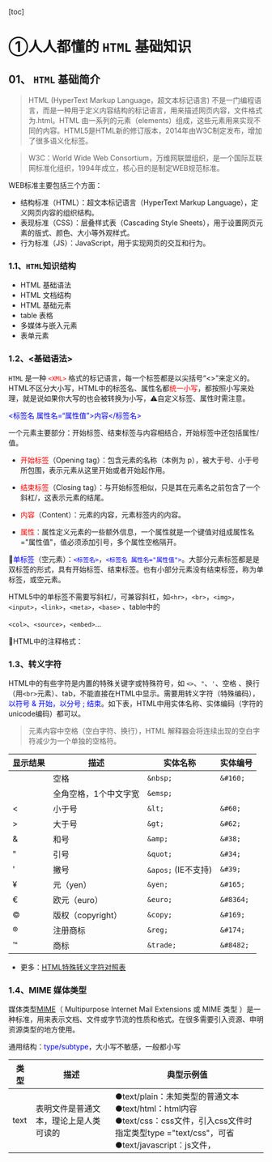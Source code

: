 [toc]

# ①人人都懂的 `HTML` 基础知识

##  01、 `HTML` 基础简介

>  HTML (HyperText Markup Language，超文本标记语言) 不是一门编程语言，而是一种用于定义内容结构的标记语言，用来描述网页内容，文件格式为.html。HTML 由一系列的元素（elements）组成，这些元素用来实现不同的内容。HTML5是HTML新的修订版本，2014年由W3C制定发布，增加了很多语义化标签。

> W3C：World Wide Web Consortium，万维网联盟组织，是一个国际互联网标准化组织，1994年成立，核心目的是制定WEB规范标准。

WEB标准主要包括三个方面：

- 结构标准（HTML）：超文本标记语言（HyperText Markup Language），定义网页内容的组织结构。
- 表现标准（CSS）：层叠样式表（Cascading Style Sheets），用于设置网页元素的版式、颜色、大小等外观样式。
- 行为标准（JS）：JavaScript，用于实现网页的交互和行为。

###  1.1、`HTML`知识结构 

- HTML 基础语法
- HTML 文档结构
- HTML 基础元素
- table 表格
- 多媒体与嵌入元素
- 表单元素

###  1.2、<基础语法> 

`HTML` 是一种<font color="red"> `<XML>` </font>格式的标记语言，每一个标签都是以尖括号“<>”来定义的。HTML不区分大小写，HTML中的标签名、属性名都<font color="red">统一小写</font>，都按照小写来处理，就是说如果你大写的也会被转换为小写，⚠️自定义标签、属性时需注意。

<font color="lightred"><标签名 属性名=“属性值”>内容</标签名></font>

一个元素主要部分：开始标签、结束标签与内容相结合，开始标签中还包括属性/值。

- <font color="red">开始标签</font>（Opening tag）：包含元素的名称（本例为 p），被大于号、小于号所包围，表示元素从这里开始或者开始起作用。

- <font color="red">结束标签</font>（Closing tag）：与开始标签相似，只是其在元素名之前包含了一个斜杠/，这表示元素的结尾。

- <font color="red">内容</font>（Content）：元素的内容，元素标签内的内容。

- <font color="red">属性</font>：属性定义元素的一些额外信息，一个属性就是一个键值对组成属性名="属性值"，值必须添加引号，多个属性空格隔开。

📢<font color="blue">单标签</font>（空元素）：<font color="blue">`<标签名>`</font>，<font color="blue">`<标签名 属性名="属性值">`</font>。大部分元素标签都是是双标签的形式，具有开始标签、结束标签。也有小部分元素没有结束标签，称为单标签，或空元素。

HTML5中的单标签不需要写斜杠/，可兼容斜杠，如`<hr>`，`<br>`，`<img>`，`<input>`，`<link>`，`<meta>`，`<base>` 、table中的

`<col>`、`<source>`，`<embed>`...

🔸HTML中的注释格式：<!--注释-->

###  1.3、转义字符 

HTML中的有些字符是内置的特殊关键字或特殊符号，如 `<>`、`"`、`'`、空格 、换行（用`<br>`元素）、tab，不能直接在HTML中显示。需要用转义字符（特殊编码），<font color="blue">以符号 & 开始，以分号 ; 结束</font>。如下表，HTML中用实体名称、实体编码（字符的unicode编码）都可以。

> 元素内容中空格（空白字符、换行），HTML 解释器会将连续出现的空白字符减少为一个单独的空格符。

| 显示结果 | 描述                  | 实体名称            | 实体编号  |
| -------- | --------------------- | ------------------- | --------- |
|          | 空格                  | `&nbsp;`            | `&#160;`  |
|          | 全角空格，1个中文字宽 | `&emsp;`            |           |
| <        | 小于号                | `&lt;`              | `&#60;`   |
| >        | 大于号                | `&gt;`              | `&#62;`   |
| &        | 和号                  | `&amp;`             | `&#38;`   |
| "        | 引号                  | `&quot;`            | `&#34;`   |
| '        | 撇号                  | `&apos;` (IE不支持) | `&#39;`   |
| ¥        | 元（yen）             | `&yen;`             | `&#165;`  |
| €        | 欧元（euro）          | `&euro;`            | `&#8364;` |
| ©        | 版权（copyright）     | `&copy;`            | `&#169;`  |
| ®        | 注册商标              | `&reg;`             | `&#174;`  |
| ™        | 商标                  | `&trade;`           | `&#8482;` |

- 更多：[HTML特殊转义字符对照表](http://www.w3chtml.com/html/ref/symbol.html)

###  1.4、MIME 媒体类型 

媒体类型[MIME](https://developer.mozilla.org/zh-CN/docs/Web/HTTP/Basics_of_HTTP/MIME_types)（ Multipurpose Internet Mail Extensions 或 MIME 类型 ）是一种标准，用来表示文档、文件或字节流的性质和格式。在很多需要引入资源、申明资源类型的地方使用。

通用结构：<font color="blue">type/subtype</font>，大小写不敏感，一般都小写

| 类型        | 描述                                                         | 典型示例值                                                   |
| ----------- | ------------------------------------------------------------ | ------------------------------------------------------------ |
| text        | 表明文件是普通文本，理论上是人类可读的                       | ●text/plain：未知类型的普通文本 <br />●text/html：html内容 <br />●text/css：css文件，<link>引入css文件时指定类型type ="text/css"，可省 <br />●text/javascript：js文件，<script>引入js时可省略 |
| image       | 表明是某种图像。不包括视频，动态图（比如动态 gif）也使用 image 类型 | ●image/gif, image/png, image/jpeg, image/bmp, image/webp, image/x-icon, image/vnd.microsoft.icon  特定格式的图像 <br />●image/*：图片通配 |
| audio       | 表明是某种音频文件                                           | ●audio/midi, audio/mpeg, audio/webm, audio/ogg, audio/wav <br />●audio/* |
| video       | 表明是某种视频文件                                           | ●video/webm, video/ogg <br />●video/*                        |
| application | 表明是某种二进制数据                                         | ●application/octet-stream：未知的应用程序文件 <br />●application/pkcs12, application/vnd.mspowerpoint, application/xhtml+xml, application/xml, application/pdf |
| multipart   | 复合文档                                                     | ●multipart/form-data：表单form提交数据中有二进制文件 ●multipart/byteranges：用于把部分的响应报文发送回浏览器，状态码206 |

●[媒体类型](https://www.iana.org/assignments/media-types/media-types.xhtml)页面中找到最新的完整列表

##  02、网页结构/骨架 

###  2.1、<html>网页结构 

●H5版本申明：`<!DOCTYPE html>`，文档（第一行）必备的文档类型申明，避免浏览器怪异行为，这不是一个标签。

●主根元素<html>：<html>整个网页</html>，定义html文档，也限定了文档的开始和结束点。

●头部元素<head>：<head>网页头部信息，当前网页的一些元数据信息</head>，用于描述文档的各种属性和信息，包括文档标题。这部分内容是给浏览器、开发者使用的，不用向用户显示。

●内容根元素<body>：<body>网页内容区域</body>，文档内容的主体，包含文档所有的正式内容，用于给用户显示。

body有背景色bgcolor、前景色text等属性，不过样式一般用css管理样式。



⌨️快捷键（VSCode）：半角的叹号!快速输入HTML的主体网页结构内容，然后Tab键切换修改（预置）参数值，或Esc。

###  2.2、<Head>头部标签 

●[](https://developer.mozilla.org/zh-CN/docs/Web/HTML/Element/meta)：用于描述HTML文档的属性、关键词等元数据的元素，如文档编码字符集charset。

●<title>：网页标题，出现在浏览器标签上。是head中唯一必须包含的元素，有利益SEO优化。

●[](https://developer.mozilla.org/zh-CN/docs/Web/HTML/Element/link)：引入外部资源，常用的如css资源。

●[](https://developer.mozilla.org/zh-CN/docs/Web/HTML/Element/script)：内部js代码，或引入外部js文件，script必须是双标签。

●[](https://developer.mozilla.org/zh-CN/docs/Web/HTML/Element/base)：文档根 URL 元素，每个文档只能一个，指定当前文档的根URL地址。

###  2.3、`<meta>`元数据 

`<meta>`（ /ˈmetə/元）元数据就是描述数据的数据，支持多种属性值，用来设置当前网页的各种参数和行为。


如`<meta charset="utf-8">`  ，该元素指定文档使用 UTF-8 字符编码，UTF-8 包括绝大多数人类已知语言的字符，基本上 UTF-8 可以处理任何文本内容，还可以避免以后出现某些问题，没有理由再选用其他编码。

| meta类型   | 描述                                                         | 值                                                           |
| ---------- | ------------------------------------------------------------ | ------------------------------------------------------------ |
| charset    | 文档的字符编码，一般用"utf-8"                                | `<meta charset="utf-8"/>`                                    |
| name       | 指定元数据的类型，<br />配合content使用，[标准元数据名称](https://developer.mozilla.org/zh-CN/docs/Web/HTML/Element/meta/name) | ●description：文档的描述 <br />●keywords：关键词，逗号分割，用于SEO <br />●viewport：设置视口的大小等属性，主要用于移动端 <br />●referrer(/rɪˈfɜːrə/ 推荐人，来历)：控制http的 Referer 请求头。 |
| http-equiv | 定义了一个编译指示指令                                       | ●content-type(过时)：推荐使用meat的charset属性代替。 <br />●default-style：默认样式（首选样式） <br />●x-ua-compatible( /kəmˈpætəbl/ 兼容的)：设置兼容性 <br />●refresh：页面载入的时间间隔设置 <br />●Cache-Control：控制HTTP缓存，<br />常用content值如下： <br />○no-cache：和服务器确认没修过过才缓存 <br />○no-store：不存储，每次都重新请求 <br />○public可以被任意缓存，private只在运行的浏览器缓存 <br />○max-age：缓存时长（s） <br />○no-transform：中间代理不允许格式转换，避免中间被压缩转换 <br />●Expires：过期时间（GMT），推荐用上面的max-age <br />●[Content-Security-Policy](https://developer.mozilla.org/zh-CN/docs/Web/HTTP/Headers/Content-Security-Policy)：CSP内容安全策略，可配置安全权限 |
| content    | http-equiv 或name 属性的值                                   | `<meta name="keyword" content="购物,淘宝">`                  |

请求头Referer实际上是 "referrer"，属于拼写错误（少了一个r），上个世纪制定HTTP/1.0协议时发生的拼写错误，后来被大量服务使用就没有改了。

###  2.4、<link>外部资源 

<[link](https://developer.mozilla.org/zh-CN/docs/Web/HTML/Element/link)>用于加载外部资源，并指定当前文档与外部资源的关系（relationship）。一般都是放在在head中使用，常用于引入样式资源，ref为stylesheet时也可以放到body中。

| 属性     | 描述                                                 | 值/备注                                                      |
| -------- | ---------------------------------------------------- | ------------------------------------------------------------ |
| rel      | 关系（relationship），表示引入的文件与前文件与的关系 | ●stylesheet：样式文件css，比较常用；icon：网站图标； ●preload：预加载。更多[链接类型](https://developer.mozilla.org/zh-CN/docs/Web/HTML/Link_types) |
| href     | 外部文件路径，支持url、文件路径的资源地址            | 参考[资源路径](https://www.yuque.com/kanding/ktech/lki6ac#JRBt3) |
| type     | 被连接文件的MIME 类型                                | text/css（样式文件，常用）、text/html等[MIME](https://developer.mozilla.org/zh-CN/docs/Web/HTTP/Basics_of_HTTP/MIME_types)类型 |
| media    | 媒体查询，满足媒体条件才会被加载                     | media="screen and (max-width: 600px)"                        |
| disabled | 禁用该样式资源                                       |                                                              |
| charset  | 字符编码，已淘汰的属性                               |                                                              |

❗注意： 如果你的网站使用了内容安全策略（Content Security Policy，CSP）来增加安全性，这个策略会应用在图标上。如果你遇到了图标没有被加载的问题，你需要确认 Content-Security-Policy 响应头的 img-src 指令有没有禁止访问图标。

###  2.5、`<script>`脚本 

`<script>`元素用于嵌入或引用可执行脚本，通常指向 `JavaScript` 代码。除了放到 `head`，也可以放到其他位置，一般推荐放到body后，等`html`加载完成再执行，因为`<script>`默认是阻塞式的，要等他加载、执行完才会继续网页后面的内容。


| 属性  | 描述                                             | 值/备注                                                      |
| ----- | ------------------------------------------------ | ------------------------------------------------------------ |
| src   | 外部资源地址，与嵌入脚本代码不可同时使用         | [资源路径](https://www.yuque.com/kanding/ktech/lki6ac#JRBt3) |
| type  | 定义脚本语言类型，可空，默认为 `JavaScript` 类型 | 支持的[MIME](https://developer.mozilla.org/zh-CN/docs/Web/HTTP/Basics_of_HTTP/MIME_types)类型包括`text/javascript`, `text/ecmascript`, `application/javascript`, 和 `application/ecmascript` |
| async | （异步）并行加载，加载完后执行                   | 注意：多个async脚本加载完成的顺序不确定                      |
| defer | 告诉浏览器在解析完成 HTML 后再加载 JavaScript    | 是个懂事的孩子！注意：多个defer脚本是串行顺序加载执行的      |

##  03、HTML常见属性 

###  3.1、全局公共属性 

全局公共属性是所有 HTML 元素共有的属性，它们可以用于所有元素，即使属性可能对某些元素不起作用。

| 属性            | 描述                                                         | 值/备注            |
| --------------- | ------------------------------------------------------------ | ------------------ |
| id              | 唯一标识符（ID），表示整个文档唯一的元素，重复则第一个有效，可用来定位元素。 | <div id="app">     |
| name            | 名称，给元素一个名分，建议填写，很有用的： ●可用来定位元素：document.getElementsByName(name) ●<input>表单单选radio、多选checkbox用name来分组 ●form表单提交数据用元素的name作为参数名（key），也可form.inputName ●a标签的name可以用来做为锚点：<a href="#name"/> |                    |
| class           | 样式类名，类选择器（.classname），多个空格分割，可用来定位元素。 |                    |
| style           | 行内样式，在属性上快速写css样式。                            | style="color:red;" |
| title           | 提示文本，鼠标悬浮显示                                       |                    |
| hidden          | 隐藏元素，不显示，同display: none，但hidden只兼容IE11以上    |                    |
| lang            | 语言，元素所用的语言，zh（中文）、en（英文）                 |                    |
| tabindex        | Tab键焦点排序，通过Tab键切换元素焦点                         | 整数               |
| contenteditable | 元素是否可编辑，启用后可以编辑元素内容                       | bool值             |
| inputmode       | 输入模式，输入的虚拟键盘，用于<input>元素，及contenteditable模式下的任何元素 |                    |
| draggable       | 元素拖动，[HTML 拖放 API](https://developer.mozilla.org/zh-CN/docs/Web/API/HTML_Drag_and_Drop_API) | bool值             |
| dir             | 文本方向，枚举值：ltr（左到右）、rtl（右到左）、auto         | dir="rtl"          |
| accesskey       | 键盘快捷键，需配合浏览器的快捷键使用，一般为Alt+设置的快捷键 | accesskey="W"      |

●MDN的[全局属性](https://developer.mozilla.org/zh-CN/docs/Web/HTML/Global_attributes)

###  3.2、资源路径`src`/`href `

​	资源文件路径，如`img`的`src`指向一个外部资源文件，一般有下面三种路径方式。

●`<script>`标签的`src`，（`source`）源文件

●`<img>`的`src`

●`<link>`标签的`href`，（`hypertext reference`）超文本引用

●`<a>`标签的`href`

| 路径     | 描述                                                         |
| -------- | ------------------------------------------------------------ |
| 绝对路径 | 在电脑磁盘上的文件绝对（完整）路径：如 "D:\Project_Files\res\png-0078.png" <br />注意需要WEB服务器对该文件有访问权限，不建议这样使用，不安全 |
| 相对路径 | 在当前Web项目目录内，进行资源路径定位的相对路径。<br />如父级、同级/子级、根目录等，通过相对与自己的位置去定位目标文件路径！ <br />●父级../：父级目录，向上一级，可多个组合向上多级，如../../向上2级。 <br />●同级/子级./：同级目录（包含子级），可以省略。 <br />●跟目录/：表示当前Web项目的根目录。 |
| 网络路径 | http网络地址                                                 |

##  04、HTML元素分类 

HTML5之前，经常把元素分为块元素、行内元素。HTML5有了新的分区方式，按照内容模型来区分，包括元数据模型、区块型、标题型、文档流性、语句型、内嵌型、交互型、混合型等。但块元素、行内元素依然作为一种常用的分类方式使用。



|          | 块元素-块元素                                        | 行内元素-行内元素                                            |
| -------- | ---------------------------------------------------- | ------------------------------------------------------------ |
| 是否换行 | 独占一行，从新的一行开始，其后也另起一行             | 和其他元素在同一行                                           |
| 大小设置 | 元素的高、宽、行高、边距、对齐都可调整，宽度默认100% | 元素高、宽、外边距不可设置，宽度根据内容自适应               |
| 包含元素 | 一般可包含其他行内元素和块元素                       | 一般可包含其他行内元素，不可包含块元素                       |
| 常见元素 | div，hr、br，form、table，h1-6，p，pre，ul/ol        | span，font，span，input，textarea，label，img，a，button，select |

●还有一种混合型“行内块元素”，和其他元素在一行，但元素的高、宽、外边距都可以设置，如button、img、input。
●通过CSS样式的display属性可以更改元素的类型，如可设置<a>为一个块元素布局display: block;

●[HTML所有元素的在线清单](https://html.spec.whatwg.org/multipage/indices.html)

●[HTMl元素清单（中文版）](https://whatwg-cn.github.io/html)

##  05、关于 `HTML5` 

2008年正式发布的 `HTML5` 是一个里程碑版本，他将 `HTML5` 当做WEB应用开发平台，制定了一些列新的标准。不仅仅是 `HTML` 标准的升级，还包括 `CSS` 、`JavaScript`，是一整套的新一代WEB应用解决方案。 `HTML5` 定义了一系列新元素，如新语义元素、智能表单、多媒体标签等，可以帮助开发者创建富互联网应用。

我们现在常用的如在线画图、在线表格、 `Office365` 、网页游戏等富 `WEB` 应用，以及基于 `WEB` 的混合技术客户端，大都是基于 `HTML5` 的佳作。

IE8 及以下版本的浏览器不支持 `H5` 和 `CSS3` ，解决方法是引入 `html5shiv.js` 文件。

# ②HTML元素大全(1)


## <h1/2/3/4/5/6>标题 

从大`h1`到小`h6`，块元素，有`6`级标题。是一种标题类语义标签，内置了字体、边距样式。

- 合理使用h标签，主要用于标题，不要为了加粗效果而随意使用。

- `h1`用于最重要的标题内容，会被搜索引擎使用，用得太多影响SEO效果。


| 属性  | 描述               | 值                  |
| ----- | ------------------ | ------------------- |
| align | 标题的水平对齐方式 | left、center、right |

## `<p>`段落元素 

段落元素 `<p>内容</p>`（paragraph /ˈpærəɡrɑːf/ 段落、分段）块元素，表示一个内容段落，前后自动换行，段落之间会有间隙（默认`margin`上、下=1em），比`<br>`的行间距更大。



## `<br>`换行 
 换行元素（Break）：`<br>`，单标签，默认行间距。`HTML`中不识别输入的回车换行，需用`<br>`标签换行。

## `<hr>`水平线 

水平线元素：`<hr>`，单标签，有颜色`color`、长度`width`、粗细`size`、对齐`align`等属性，`CSS`中可用`border`设置样式。


| 属性  | 描述           | 值                  |
| ----- | -------------- | ------------------- |
| color | 线颜色         | 颜色                |
| width | 宽度           | 像素、百分比        |
| size  | 线粗细         | 整数，像素          |
| align | 水平对齐方式， | left、center、right |

## `<ul-li/ol-li>`列表标签 
列表都是 块元素，`li`中可以放任何东西，常用来组织列表相关内容，如商品列表、树形结构、导航等。

- 无序列表`<ul><li></li></ul>`：`unordered list`，`li`为列表项，属性`type`可定义符号样式，默认`disc`（实心圆）。
- 有序列表`<ol><li></li></ol>`：`ordered list`，`li`为列表项，属性`type`可定义排序样式，默认`1`（数字）。

| 属性            | 描述                             | 值/示例                                                      |
| --------------- | -------------------------------- | ------------------------------------------------------------ |
| `type`            | 序号类型                         | 无序列表：`disc`=实心圆、`square`=方块、`circle`=空心圆 有序列表：`1`=数字、a/A=字母、i/I=阿拉伯数字 |
| `start`           | 有序列表：序号开始的值，默认1    | `<ol type="1" start="4"> `                                     |
| `reversed`        | 有序列表：倒序排列               | `<ol type="1" reversed >`                                      |
| `<li>`的属性 `value` | 有序列表：设置序号值，会影响后面 | `<li type="I" value="5"> `                                     |

- 无序标签、有序标签可以多层（相互）嵌套。
- 列表项中的内容可以是文本，也可以是其他标签，如图片 `img` 、`a`标签。
- 使用场景：新闻列表，导航按钮。
- `list-style-type`：在`css`中设置列表符号样式，如`ul li{list-style-type:disc} ol li{}`，[枚举值-菜鸟教程](https://www.runoob.com/cssref/pr-list-style-type.html)。
○disc、circle...：实心、空心符号
○decimal...：数字

⌨️快捷键（`VSCode`）：标签名*数量>子标签名*数量，快速输入多组父子标签，加大括号则为标签中内容。ul>li*3：快速输入ul标签+3组子li标签。

### `<dl/dt/dd>`语义化描述列表 
作用同 `<ul/li>` 类似，通常用于展示词汇表或者元数据 (键 - 值对列表)，块元素。JD首页的分类导航就是用的 `<dl/dt/dd>` 结构。



| 元素/属性 | 描述                                                         |
| --------- | ------------------------------------------------------------ |
| `<dl>`    | description list，描述列表，包含多组<dt>、<dd>               |
| `<dt>`    | description term( /tɜːrm/ 术语，项 )描述术语（标题），<dl>的子元素 |
| `<dd>`    | description definition(/ˌdefɪˈnɪʃn/，定义)描述内容，<dl>的子元素，放到<dl>后面，用来描述<dt>。默认样式左缩进：margin-inline-start: 40px |



人物简介:

一代诗仙

代表作:

仰天大笑出门去,下楼排队做核酸

 <blockquote>/<q>引用元素 

语义化引用元素，代表其中的文字是引用内容。

| 元素/属性                                                    | 描述                                                         |
| ------------------------------------------------------------ | ------------------------------------------------------------ |
| [](https://developer.mozilla.org/zh-CN/docs/Web/HTML/Element/blockquote)块元素 | 块级引用元素(quote /kwoʊt/ 引用、引文)，默认会增加缩进，一般都会加上额外的自定义样式。 |
| cite                                                         | (/saɪt/ 引用)标注引文相关资源的url地址或相关解释信息，但并不会显示 |
| [](https://developer.mozilla.org/zh-CN/docs/Web/HTML/Element/q)行内元素 | 行内引用行内元素，默认样式是用伪元素添加了引号“”             |
| cite                                                         | 同上块引用                                                   |

⚠️注意：默认样式不同浏览器不同，所以最好通过css统一样式。





引用

HTML

1

2

3

4

5

6

7

8

9

10

11

12

13

14

15

<style>

  blockquote {

​    font-size: 1rem;

​    color: #999;

​    border-left: .2rem solid #dfe2e5;

​    margin: 1rem 0;

​    padding: .25rem 0 .25rem 1rem;

  }

</style>

<div>

  <blockquote>

​    块引用blockquote文本<q>行内引用q</q>

  </blockquote>

  <q>行内引用q</q>

</div>

块引用BLOCKQUOTE文本"行内引用Q"

"行内引用Q"

![image.png](./②HTML元素大全(1)_files/image(5).png)



 <span/font/b/i/u/del>文本元素 

针对文本内容的常规元素。除了

pre

是

块元素

，其他都是

行内元素

。文本标签一般会嵌套在

<p>

标签中使用，实现不同语义/效果。



| 元素/属性                                                    | 描述                                                         | 值/示例               |
| ------------------------------------------------------------ | ------------------------------------------------------------ | --------------------- |
| <[span](https://developer.mozilla.org/zh-CN/docs/Web/HTML/Element/span)> | （ /spæn/）无特定含义，是用来组织文档的行内元素（行内容器），外观取决于css | <span>span内容</span> |
| <font>                                                       | 设置文本字体样式的文本元素，文本在标签里                     |                       |
| face                                                         | 字体类型，值为字体名称                                       | face="楷体"           |
| size                                                         | 字体大小，从 1 到 7 的数字，默认3。不同于字号，已废弃不推荐使用。 | 推荐css代替           |
| color                                                        | 字体颜色                                                     | 颜色                  |
| [](https://developer.mozilla.org/zh-CN/docs/Web/HTML/Element/pre)块元素 | 预格式的文本（predefine /ˈpriːdɪˈfaɪn/ 预定义），保留空格、换行符，默认等宽字体。只能包含文本/行内元素，不能再包含其他块元素了。 |                       |
| <b>                                                          | 粗体样式（Bold），单纯样式效果                               |                       |
| <[strong](https://developer.mozilla.org/zh-CN/docs/Web/HTML/Element/strong)> | 粗体效果，加重语气，更强调语义，语义在搜索引擎、语音阅读时有效 |                       |
| `<i>`                                                          | 斜体样式，单纯样式效果                                       |                       |
| <[em](https://developer.mozilla.org/zh-CN/docs/Web/HTML/Element/em)> | 斜体效果（emphasis/ˈemfəsɪs/强调），着重语气，和i相比强调的语义 |                       |
| `<u>`                                                          | 下划线                                                       |                       |
| `<del>`                                                        | 删除线                                                       |                       |
| `<sub>`                                                        | 下标(字体小)                                                 |                       |
| `<sup>`                                                        | 上标(字体小)                                                 |                       |





文本元素

HTML

1

2

3

4

5

6

7

8

9

10

11

12

<span style="color:blue">span内容</span>

<font size="4" color="red" face="楷体">font标签内容</font>

<pre style="color:yellowgreen;font-family:'楷体'; font-size: 18px;">pre字体内容   ，

  支持回车和空   格</pre>

<b>粗体b</b> &nbsp;

<strong>粗体strong</strong>&nbsp;

<i>斜体i</i>&nbsp;

<em>em标签</em>&nbsp;

<u>下划线u</u>&nbsp;

<del>删除线del</del>&nbsp;

<sub>下标sub</sub>&nbsp;

<sup>上标sup</sup>

SPAN内容FONT标签内容

PRE字体内容

支持回车和空3格

上标SUP

粗体B

本B粗体STRONG斜体I EM标签下划线U册除线DEL

下标SUB

![image.png](https://cdn.nlark.com/yuque/0/2022/png/393451/1658156078730-6cc2dc55-c8da-4510-9439-ab004596477a.png)



 <abbr/address/code...>语义元素 

表示特定语义的元素，默认提供了一些样式（吃藕丑）。

| 元素/属性                                                    | 描述                                                         |
| ------------------------------------------------------------ | ------------------------------------------------------------ |
| [行内元素](https://developer.mozilla.org/zh-CN/docs/Web/HTML/Element/abbr) | 缩略语或缩写（abbreviation  /əˌbriːviˈeɪʃn/  缩略），默认样式：下划线（虚线） |
| title                                                        | 用title解释其含义，鼠标提示显示                              |
| [块元素](https://developer.mozilla.org/zh-CN/docs/Web/HTML/Element/address) | 联系方式的元素，如地址、URL，邮箱等。默认样式：斜体+块元素   |
| [行内元素](https://developer.mozilla.org/zh-CN/docs/Web/HTML/Element/code) | 计算机代码，默认样式：等宽字体                               |
| [行内元素](https://developer.mozilla.org/zh-CN/docs/Web/HTML/Element/var) | 变量名称：数学表达式或编程中的变量，默认样式：斜体           |
| [行内元素](https://developer.mozilla.org/zh-CN/docs/Web/HTML/Element/kbd) | 键盘、用户输入，默认样式：monotype 字体                      |
| [行内元素](https://developer.mozilla.org/zh-CN/docs/Web/HTML/Element/samp) | 计算机程序输出，（sample，样本）默认样式：monotype 字体      |
| [行内元素IE🚫](https://developer.mozilla.org/zh-CN/docs/Web/HTML/Element/time) | 时间日期，用于根据不同的语言输出不同的格式                   |
| datetime                                                     | 合法的日期时间值                                             |

![image.png]()



 `<div>`及语义`<header/footer...>` 

`<div>`是一个容器元素，是一个“纯粹的”、“无任何语义的”容器块元素，用来把不同的内容分区管理。本身无任何表现效果，配合css使用。



在HTML5中增加了和div相同作用的语义化块布局元素标签，这些元素定义了一个大概的语义范围，并没有一个严格的界限，同样也么有任何样式。语义块元素可读性更好，也更有利于SEO。

| 元素/属性   | 描述                                                         |
| ----------- | ------------------------------------------------------------ |
| <div>       | 块级无语义元素(division 分区)                                |
| align       | 内部内容的对齐方式，已废弃                                   |
| <header>IE9 | 页眉：文档头部相关区域                                       |
| <nav>       | 导航栏：主导航相关区域                                       |
| <footer>    | 页脚：底部相关区域，如页面下面的版权信息、文章后面的申明信息等 |
| <aside>     | 侧边栏：页面内容以外的区域，如侧边栏、呼出框等               |
| <main>      | 主内容：文档主内容区域                                       |
| <article>   | 文章，表示一个独立的、可重复的内容块，如一篇博客、一条评论、一篇帖子 |
| <section>   | 段落部件，文档中的章节、页眉、页脚，把article分为多个section |

⚠️注意：语义化块元素在一些古老的浏览器存在兼容性问题，如IE8。

![image.png]()



![image.png]()



 <a>超链接 
<a>元素是最常用的超链接标签，主要属性是href这是网络互联的重要特性。行内元素，不会换行。双标签：标签内可以放其他内容，如文字、图片。



| 属性     | 描述                                                         | 值/备注                                                      |
| -------- | ------------------------------------------------------------ | ------------------------------------------------------------ |
| href     | 超链接（hypertext reference），要跳转的目标链接地址，除了http地址，还支持页面内部的锚点跳转。 | ●相对路径或网络路径，[资源路径](https://www.yuque.com/kanding/ktech/lki6ac#JRBt3)。 ●锚点/文档片段：页面内部跳转，用#号标识，  作为文档片段使用，跟在url后面 ○href="#"，或不设置，跳转到头部 ○用<a>标签的name属性作为锚点，href="#name"：http://url#id ○用其他标签的id属性作为锚点，href="#id"：http://url#name ●电子邮件连接：href="mailto:URL" ●电话：href="tel:号码" |
| name     | 元素名称，可作为锚点                                         | 设置锚点<a name="p1"/>，跳转到锚点<a href="#p1"/>            |
| target   | 告诉浏览器用什么方式来打开目标页面                           | ●_self：在同一个网页中显示（默认值） ●_blank：在新的窗口中打开。 ●_parent：在父窗口中显示；_top：在顶级窗口中显示。 |
| rel      | 与目标对象的关系                                             |                                                              |
| download | 指示这是一个下载地址                                         | 值为本地保存文件名                                           |

⚠️当不希望a标签执行跳转，用来执行其`onclick`事件时，需设置`href="javascript:void(0)"`，申明不执行跳转。
当`a`标签设置了`href`属性后，就是一个可以点击操作的超链接了，鼠标样式为小手形状![image.png]()（pointer），同时有三种显示模式（默认样式），都可以通过`css`样式（伪元素选择器）调整。



![image.png]()



- 未点击时，显示为蓝色字体+下划线
- 点击访问过，显示为紫色字体+下划线
- 鼠标点击链接时，显示为红色字体+下划线

`<a>`元素标签的样式应该遵循上面的基本逻辑，基本原则就是让人容易分辨出这是一个超链接。

 02、`<table>`表格 
`<table>`是一个嵌套组合的复合元素，块元素，一个表格`table`，有多个行，每行有多个单元格组成，常用于展示集合数据。`<table>`包含多种特有的子元素，构成表格的各个部分。



表格元素结构/顺序：`<table>`►`<caption>`►`<colgroup>`►`<thead>`►`<tbody>/<tr>`►`<tfoot>`









| 元素/属性                                                    | 描述                                                        | 值/备注               |
| ------------------------------------------------------------ | ----------------------------------------------------------- | --------------------- |
| [](https://developer.mozilla.org/zh-CN/docs/Web/HTML/Element/table) | 定义表格元素                                                |                       |
| border                                                       | 表格外边框粗细，>=1，会同时开启单元格边框（1），通过css合并 | 像素                  |
| align                                                        | 整个表格相对于父容器的对齐方式                              | right、center、left   |
| width、height                                                | 表格宽度、高度，table/tr/td/th都支持                        | 像素、百分比          |
| bgcolor                                                      | 背景色，table/tr/td/th都支持                                | bgcolor="#F5F5F5"     |
| <tr>                                                         | 表格行(table row)，包含多个th或td                           |                       |
| align                                                        | 行内（单元格）内容的水平对齐方式，默认left                  | right、center、left   |
| valign                                                       | vertical，垂直对齐默认middle，对应的css属性为vertical-align | top、middle、bottom   |
| rowspan                                                      | 行（水平）单元格合并，合并下面的单元格，需去掉对应的单元格  | 合并单元格的数量      |
| <td>                                                         | 基本单元格（table data cell），<tr>的子元素                 |                       |
| align                                                        | 单元格内容的对齐方式                                        | right、center、left   |
| width                                                        | 单元格宽度，一列中多个高度设置则取最大值。                  |                       |
| colspan                                                      | 列（垂直）单元格合并，合并右边的单元，需去掉对应的单元格    | 合并单元格的数量      |
| 其他语义化子元素                                             | 让表格结构更清晰，也更容易进行样式管理                      |                       |
|                                                              | 表头，1个可选，包0或多个<tr> 元素                           | /hed/                 |
| ](https://developer.mozilla.org/zh-CN/docs/Web/HTML/Element/th#attr-scope) | 表头单元格(table header cell)，同<td>，默认样式：居中、加粗 |                       |
| scope                                                        | 表头类型，（/skoʊp/范围）row=行表头，col=列表头。           | 便于阅读器理解表格    |
| ](https://developer.mozilla.org/zh-CN/docs/Web/HTML/Element/caption) | 表格标题，1个可选，可用css的caption-side设置位置            |                       |
|                                                              | 表格列分组，0个或多，包含多个<col>。目的是统一列样式管理    |                       |
| span                                                         | 横跨的列数，还有width、class、style用于管列样式             | css支持的样式好像不多 |
| <col>                                                        | 列：<colgroup> 子元素，并不能创建列，只是管理样式           |                       |
| <tbody>                                                      | 表格主体数据区域，零个或多个 <tbody>，包含多个<tr>元素      | DOM中一直都会有的     |
|                                                              | 汇总行，1个可选，包含0 或多个<tr> 元素                      |                       |

⌨️快捷键（VSCode）：
多组标签文本输入：标签名*数量{文本内容}，后面加上花括号，自动补充标签内容。如table>tr*2>td*4{单元格}

![image.png]()



 03、多媒体与嵌入 

像`<img>`和`<video>`这样的元素被称之为替换元素，因为这些元素的内容和尺寸由外部资源所定义，而不是元素自身。

 `<img>`图片 

图片标签`<img>`（`image`）单标签、行内元素，最核心属性`src`指向图片地址，可以是网络路径、文件地址。行内元素，不会自动换行，可嵌套在a标签里面，实现图片点击跳转效果。



| 元素/属性     | 描述                                                         | 值/备注                                                      |
| ------------- | ------------------------------------------------------------ | ------------------------------------------------------------ |
| src           | 图片资源的地址，支持网络路径、文件路径。                     | [资源路径说明](https://www.yuque.com/kanding/ktech/lki6ac#JRBt3) |
| alt           | 图片无效时的占位文字，建议填写有意义内容（或空），阅读器会读 | 这是一个充满人性化的属性！                                   |
| height、width | 高宽，只设置一个属性会自动等比缩放，所以一般设置一个即可     | 尺寸，图片无效时尺寸也无效了                                 |
| srcset        | 候选图像：图像url  宽度w/像素密度x，多个逗号分割，优先于src。 根据屏幕密度，和sizes的设置来选择（下载）图像。 | 配合sizes实现响应式图片                                      |
| sizes         | 资源的大小：媒体条件  尺寸值，多个逗号隔开。 基于媒体查询选择最合适图像（srcset）及设置图像显示大小 | sizes="(max-width: 600px) 200px, 50vw                        |
| border        | 边框粗细，已废弃，由css的border代替                          | 像素                                                         |
| align         | 相对于父容器内的对齐排列方式。已废弃                         | top、bottom、middle、left、right                             |

新的srcset、sizes属性可用来更好的实现响应式图片，以适应不同分辨率的设备。不过老旧的浏览器并不支持，所以仍需保留src，以便更好的兼容。

⚠️注意：在调试srcset、sizes的时候，img会缓存图片，手动调整浏览器窗口大小并不会立即生效，需清除缓存（或禁用缓存）。而<picture>不会有这个困扰！

![image.png]()



 <picture>现代图片 

[](https://developer.mozilla.org/zh-CN/docs/Web/HTML/Element/picture)图片，由多个媒体资源<source>组成，<picture>元素标签内部依然需要包含一个<img>元素，<picture>不支持或没有匹配到合适的<source>时，则会显示内部<img>。

| 元素/属性 | 描述            |                                           |
| --------- | --------------- | ----------------------------------------- |
| <source>  | 媒体资源        | <picture>的子元素                         |
| srcset    | 资源url         |                                           |
| media     | 媒体查询        | media="(min-width: 800px)"大于800px时命中 |
| type      | 资源的MIME 类型 | type="image/svg+xml"                      |

在图片格式上，推荐多用新的图形，如.svg、.webp、.jpeg，可以在有高质量的同时有较低的文件大小。

 <figure>内容块语义元素 

为了更好的展示图片内容，可使用 HTML5 的 [](https://developer.mozilla.org/zh-CN/docs/Web/HTML/Element/figure) 和 [](https://developer.mozilla.org/zh-CN/docs/Web/HTML/Element/figcaption) 元素，专门用来展示图形内容的语义化容器元素，不过本身并没有什么特别的样式，需css。

| 元素/属性                                                    | 描述                                                         |
| ------------------------------------------------------------ | ------------------------------------------------------------ |
| [](https://developer.mozilla.org/zh-CN/docs/Web/HTML/Element/figure)块元素 | 可附标题内容元素(figure /ˈfɪɡə(r)/ 图形)，代表一段独立的内容。不一定要是一张图片，可以是几张图片、一段代码、音视频、方程、表格或别的。默认样式：缩进 |
| [](https://developer.mozilla.org/zh-CN/docs/Web/HTML/Element/figcaption)块元素 | 描述了 <figure> 元素的说明/标题(caption /ˈkæpʃ(ə)n/ 说明、字幕、标题) |

![image.png]()



 <video>视频/<audio>音频 

| 元素/属性                                                    | 描述                                                         |
| ------------------------------------------------------------ | ------------------------------------------------------------ |
| [](https://developer.mozilla.org/zh-CN/docs/Web/HTML/Element/video) | 媒体播放器，除了属性，还有很多JS方法事件用于视频播放控制     |
| src                                                          | 视频资源url，MP3 (音频) 和 MP4/H.264 (视频) 是被广泛支持的两种格式，MP4专利到2027 |
| controls                                                     | 启用视频控制功能                                             |
| width、height                                                | 宽高                                                         |
| autoplay                                                     | 启用自动播放，一般不建议使用                                 |
| loop                                                         | 启用循环播放（ /luːp/ 循环）                                 |
| muted                                                        | 开启静音（muted /ˈmjuːtɪd/）                                 |
| poster                                                       | 默认显示的海报图片URL（/ˈpəʊstə(r)/  海报）                  |
| [](https://developer.mozilla.org/zh-CN/docs/Web/HTML/Element/source) | 媒体资源，代替src，可以放多个，提升浏览器对媒体格式的兼容性。<video>、<audio>、<picture>的子元素 |
| [](https://developer.mozilla.org/zh-CN/docs/Web/HTML/Element/track) | 时序字幕，<video>、<audio>的子元素                           |
| 标签内的内容                                                 | 当浏览器不支持<video>时会显示，降级方案                      |
| [](https://developer.mozilla.org/zh-CN/docs/Web/HTML/Element/audio) | 音频播放器( /ˈɔːdiəʊ/ )                                      |
| 同<video>                                                    | 和<video>基本相同，除了没有width、height、poster属性         |

 `<iframe>`内联框架 

<iframe>内联框架，嵌入一个完整的HTML页面，iframe 元素会创建其文档的内联框架，有自己的会话历史记录 (session history)和DOM 树。<iframe>嵌入的文档会被包含在 window.frames，通过脚本可以访问其contentDocument。同时在框架内部，脚本可以通过 window.parent 引用父窗口对象。

| 元素/属性                                                    | 描述                                             |
| ------------------------------------------------------------ | ------------------------------------------------ |
| [](https://developer.mozilla.org/zh-CN/docs/Web/HTML/Element/iframe) | 内联框架                                         |
| src                                                          | url地址                                          |
| height/width                                                 | 高度、宽度（默认300px）                          |
| frameborder                                                  | 是否显示边框，1(yes)，0(no)，推荐用css设置border |
| sandbox                                                      | 安全性相关设置，支持很多参数                     |
| srcdoc                                                       | 可以被渲染到iframe的HTML 代码                    |
| name                                                         | 名称，window.frames.name                         |
| <frame>                                                      | HTML 4 中用来定义窗口（框架），H5已不支持        |

<iframe>的上下级可以相互访问，这的确很方便，但这同样非常危险，因为你的网页可被人任何人嵌入。脚本访问框架内容必须遵守同源策略（协议、端口、IP地址（域名）都相同），并且无法访问非同源的 window 对象的几乎所有属性。跨域的<iframe>通信可以通过 Worker.postMessage() 来实现。

⚠️因此被嵌入，和嵌入其他网页，都需要格外谨慎小心，注重安全防范。
●使用HTTPS。
●使用 sandbox 属性控制权限。
●配置 CSP 指令，在meta中配置CSP 安全策略。
●需重视安全问题，只有在必要时嵌入。

 <embed/object> 过时的嵌入元素 

<embed>和<object>元素用来嵌入多种外部内容的通用嵌入工具，如 Java 小程序、Flash、PDF、浏览器插件，甚至视频，SVG 和图像等类型。现代的WEB技术已比较成熟了，就像IE一样，插件也将逐步称为历史。

| 元素/属性                                                    | 描述                                                         |
| ------------------------------------------------------------ | ------------------------------------------------------------ |
| [](https://developer.mozilla.org/zh-CN/docs/Web/HTML/Element/embed) 单标签 | ( embed /ɪmˈbed/  嵌入)将外部内容嵌入文档                    |
| src                                                          | 资源url地址                                                  |
| type                                                         | 资源的 [MIME 类型](https://developer.mozilla.org/zh-CN/docs/Glossary/MIME_type) |
| height/width                                                 | 高度、宽度                                                   |
| [](https://developer.mozilla.org/zh-CN/docs/Web/HTML/Element/object) | 嵌入一个外部资源                                             |
| data                                                         | 资源url地址                                                  |
| type                                                         | 资源的 [MIME 类型](https://developer.mozilla.org/zh-CN/docs/Glossary/MIME_type) |
| height/width                                                 | 高度、宽度                                                   |





## 1、网页调试——chrome Devtools

### 1.1 Elements

- 检查和调整页面
- 编辑样式
- 编辑DOM 结构

**功能**：

- 查看页面元素当前生效的样式与继承性，计算后的样式： 

  > 影响当前DOM的样式按照优先级  从高到低  进行排序

- 查看浏览器原生组件的样式

- 神奇的拷贝

- 神奇的自动补全与提示

- 状态模拟

- 优秀的颜色选择器 shadow 选择器，naimation 选择器和快捷插入

- 搜索

- 已绑定事件

### 1.2 Console

Au





